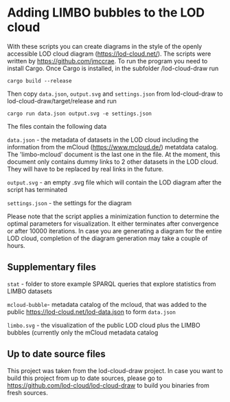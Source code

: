 # Adding LIMBO bubbles to the LOD cloud
With these scripts you can create diagrams in the style of the openly accessible LOD cloud diagram (https://lod-cloud.net/). The scripts were written by https://github.com/jmccrae. To run the program you need to install Cargo. Once Cargo is installed, in the subfolder /lod-cloud-draw run 

`cargo build --release`

Then copy `data.json`, `output.svg` and `settings.json` from lod-cloud-draw to lod-cloud-draw/target/release and run

`cargo run data.json output.svg -e settings.json`

The files contain the following data

`data.json` - the metadata of datasets in the LOD cloud including the information from the mCloud (https://www.mcloud.de/) metatdata catalog. The 'limbo-mcloud' document is the last one in the file. At the moment, this document only contains dummy links to 2 other datasets in the LOD cloud. They will have to be replaced by real links in the future.

`output.svg` - an empty .svg file which will contain the LOD diagram after the script has terminated

`settings.json` - the settings for the diagram 

Please note that the script applies a minimization function to determine the optimal parameters for visualization. It either terminates after convergence or after 10000 iterations. In case you are generating a diagram for the entire LOD cloud, completion of the diagram generation may take a couple of hours. 

## Supplementary files
`stat` - folder to store example SPARQL queries that explore statistics from LIMBO datasets

`mcloud-bubble`- metadata catalog of the mcloud, that was added to the public https://lod-cloud.net/lod-data.json to form `data.json`

`limbo.svg` - the visualization of the public LOD cloud plus the LIMBO bubbles (currently only the mCloud metadata catalog

## Up to date source files
This project was taken from the lod-cloud-draw project. In case you want to build this project from up to date sources, please go to https://github.com/lod-cloud/lod-cloud-draw to build you binaries from fresh sources.
